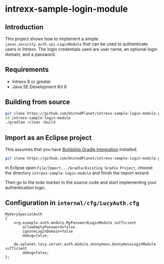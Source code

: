 # intrexx-sample-login-module

## Introduction

This project shows how to implement a simple `javax.security.auth.spi.LoginModule`
that can be used to authenticate users in Intrexx.
The login credentials used are user name, an optional login domain, and a password.


## Requirements

* Intrexx 8 or greater
* Java SE Development Kit 8


## Building from source

```bash
git clone https://github.com/UnitedPlanet/intrexx-sample-login-module.git
cd intrexx-sample-login-module
./gradlew :clean :build
```


## Import as an Eclipse project

This assumes that you have [Buildship Gradle Integration](https://marketplace.eclipse.org/content/buildship-gradle-integration)
installed.

```bash
git clone https://github.com/UnitedPlanet/intrexx-sample-login-module.git
```

In Eclipse open `File/Import.../Gradle/Existing Gradle Project`, choose the directory
`intrexx-sample-login-module` and finish the import wizard.

Then go to the todo marker in the source code and start implementing your authentication logic.


## Configuration in `internal/cfg/LucyAuth.cfg`

```
MyVerySpecialAuth
{
	org.example.auth.module.MyPasswordLoginModule sufficient
		allowEmptyPassword=false
		ignoreLoginDomain=false
		debug=false;

	de.uplanet.lucy.server.auth.module.anonymous.AnonymousLoginModule sufficient
		debug=false;
};
```

